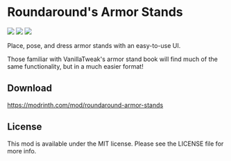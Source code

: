 # Roundaround's Armor Stands

<img src="https://img.shields.io/badge/Loader-Fabric-%23313e51?style=for-the-badge"/>
<img src="https://img.shields.io/badge/MC-1.19-%23313e51?style=for-the-badge"/>
<img src="https://img.shields.io/badge/Side-Client+Server-%23313e51?style=for-the-badge"/>

Place, pose, and dress armor stands with an easy-to-use UI.

Those familiar with VanillaTweak's armor stand book will find much of the same
functionality, but in a much easier format!

## Download

https://modrinth.com/mod/roundaround-armor-stands

## License

This mod is available under the MIT license. Please see the LICENSE file for more info.